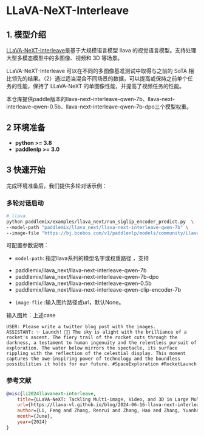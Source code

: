 # LLaVA-NeXT-Interleave

## 1. 模型介绍

[LLaVA-NeXT-Interleave](https://llava-vl.github.io/blog/2024-06-16-llava-next-interleave/)是基于大规模语言模型 llava 的视觉语言模型。支持处理大型多模态模型中的多图像、视频和 3D 等场景。

LLaVA-NeXT-Interleave 可以在不同的多图像基准测试中取得与之前的 SoTA 相比领先的结果。（2）通过适当混合不同场景的数据，可以提高或保持之前单个任务的性能，保持了 LLaVA-NeXT 的单图像性能，并提高了视频任务的性能。


本仓库提供paddle版本的llava-next-interleave-qwen-7b、llava-next-interleave-qwen-0.5b、llava-next-interleave-qwen-7b-dpo三个模型权重。


## 2 环境准备
- **python >= 3.8**
- **paddlenlp >= 3.0**

## 3 快速开始
完成环境准备后，我们提供多轮对话示例：

### 多轮对话启动
```bash
# llava
python paddlemix/examples/llava_next/run_siglip_encoder_predict.py  \
--model-path "paddlemix/llava_next/llava-next-interleave-qwen-7b" \
--image-file "https://bj.bcebos.com/v1/paddlenlp/models/community/Llava-Next/twitter3.jpeg https://bj.bcebos.com/v1/paddlenlp/models/community/Llava-Next/twitter4.jpeg" \
```
可配置参数说明：
  * `model-path`: 指定llava系列的模型名字或权重路径 ，支持 
  - paddlemix/llava_next/llava-next-interleave-qwen-7b
  - paddlemix/llava_next/llava-next-interleave-qwen-7b-dpo
  - paddlemix/llava_next/llava-next-interleave-qwen-0.5b
  - paddlemix/llava_next/llava-next-interleave-qwen-clip-encoder-7b
  * `image-flie` :输入图片路径或url，默认None。



输入图片：上述case

```
USER: Please write a twitter blog post with the images.
ASSISTANT: ✨ Launch! 🚀✨ The sky is alight with the brilliance of a rocket's ascent. The fiery trail of the rocket cuts through the darkness, a testament to human ingenuity and the relentless pursuit of exploration. The water below mirrors the spectacle, its surface rippling with the reflection of the celestial display. This moment captures the awe-inspiring power of technology and the boundless possibilities it holds for our future. #SpaceExploration #RocketLaunch
```


### 参考文献
```BibTeX
@misc{li2024llavanext-interleave,
	title={LLaVA-NeXT: Tackling Multi-image, Video, and 3D in Large Multimodal Models},
	url={https://llava-vl.github.io/blog/2024-06-16-llava-next-interleave/},
	author={Li, Feng and Zhang, Renrui and Zhang, Hao and Zhang, Yuanhan and Li, Bo and Li, Wei and Ma, Zejun and Li, Chunyuan},
	month={June},
	year={2024}
}
```
